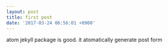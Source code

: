 ```yaml
---
layout: post
title: first post
date: '2017-03-24 06:56:01 +0900'
---
```


atom jekyll package is good. it atomatically generate post form
